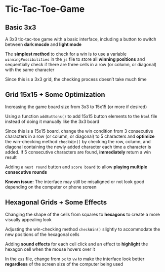 # Tic-Tac-Toe-Game

## Basic 3x3
A 3x3 tic-tac-toe game with a basic interface, including a button to switch between **dark mocde** and **light mode**

The **simplest method** to check for a win is to use a variable `winningPossibilities` in the `js` file to store all **winning positions** and sequentially check if there are three cells in a row (or column, or diagonal) with the same character

Since this is a 3x3 grid, the checking process doesn’t take much time

## Grid 15x15 + Some Optimization
Increasing the game board size from 3x3 to 15x15 (or more if desired)

Using a function `addButtons()` to add 15x15 button elements to the `html` file instead of doing it manually like the 3x3 board

Since this is a 15x15 board, change the win condition from 3 consecutive characters in a row (or column, or diagonal) to 5 characters and **optimize** the win-checking method `checkWin()` by checking the row, column, and diagonal containing the newly added character each time a character is added. If 5 consecutive characters are found, **immediately** return a win result

Adding a `next round` button and `score board` to allow **playing multiple consecutive rounds**

**Known issue:** The interface may still be misaligned or not look good depending on the computer or phone screen

## Hexagonal Grids + Some Effects
Changing the shape of the cells from squares to **hexagons** to create a more visually appealing look

Adjusting the win-checking method `checkWin()` slightly to accommodate the new positions of the hexagonal cells

Adding **sound effects** for each cell click and an effect to **highlight** the hexagon cell when the mouse hovers over it

In the `css` file, change from `px` to `vw` to make the interface look better **regardless** of the screen size of the computer being used
